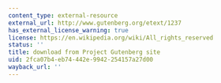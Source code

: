 ```yaml
---
content_type: external-resource
external_url: http://www.gutenberg.org/etext/1237
has_external_license_warning: true
license: https://en.wikipedia.org/wiki/All_rights_reserved
status: ''
title: download from Project Gutenberg site
uid: 2fca07b4-eb74-442e-9942-254157a27d00
wayback_url: ''
---
```

